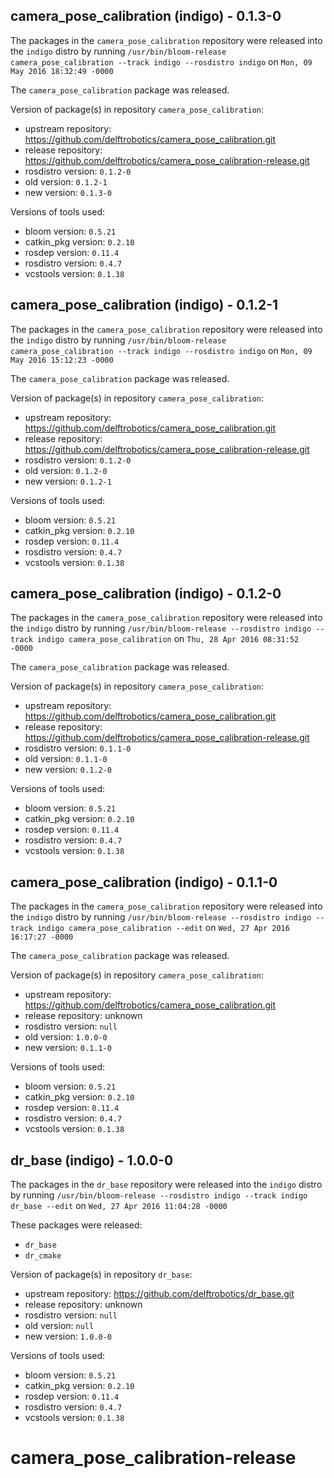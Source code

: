 ## camera_pose_calibration (indigo) - 0.1.3-0

The packages in the `camera_pose_calibration` repository were released into the `indigo` distro by running `/usr/bin/bloom-release camera_pose_calibration --track indigo --rosdistro indigo` on `Mon, 09 May 2016 18:32:49 -0000`

The `camera_pose_calibration` package was released.

Version of package(s) in repository `camera_pose_calibration`:

- upstream repository: https://github.com/delftrobotics/camera_pose_calibration.git
- release repository: https://github.com/delftrobotics/camera_pose_calibration-release.git
- rosdistro version: `0.1.2-0`
- old version: `0.1.2-1`
- new version: `0.1.3-0`

Versions of tools used:

- bloom version: `0.5.21`
- catkin_pkg version: `0.2.10`
- rosdep version: `0.11.4`
- rosdistro version: `0.4.7`
- vcstools version: `0.1.38`


## camera_pose_calibration (indigo) - 0.1.2-1

The packages in the `camera_pose_calibration` repository were released into the `indigo` distro by running `/usr/bin/bloom-release camera_pose_calibration --track indigo --rosdistro indigo` on `Mon, 09 May 2016 15:12:23 -0000`

The `camera_pose_calibration` package was released.

Version of package(s) in repository `camera_pose_calibration`:

- upstream repository: https://github.com/delftrobotics/camera_pose_calibration.git
- release repository: https://github.com/delftrobotics/camera_pose_calibration-release.git
- rosdistro version: `0.1.2-0`
- old version: `0.1.2-0`
- new version: `0.1.2-1`

Versions of tools used:

- bloom version: `0.5.21`
- catkin_pkg version: `0.2.10`
- rosdep version: `0.11.4`
- rosdistro version: `0.4.7`
- vcstools version: `0.1.38`


## camera_pose_calibration (indigo) - 0.1.2-0

The packages in the `camera_pose_calibration` repository were released into the `indigo` distro by running `/usr/bin/bloom-release --rosdistro indigo --track indigo camera_pose_calibration` on `Thu, 28 Apr 2016 08:31:52 -0000`

The `camera_pose_calibration` package was released.

Version of package(s) in repository `camera_pose_calibration`:

- upstream repository: https://github.com/delftrobotics/camera_pose_calibration.git
- release repository: https://github.com/delftrobotics/camera_pose_calibration-release.git
- rosdistro version: `0.1.1-0`
- old version: `0.1.1-0`
- new version: `0.1.2-0`

Versions of tools used:

- bloom version: `0.5.21`
- catkin_pkg version: `0.2.10`
- rosdep version: `0.11.4`
- rosdistro version: `0.4.7`
- vcstools version: `0.1.38`


## camera_pose_calibration (indigo) - 0.1.1-0

The packages in the `camera_pose_calibration` repository were released into the `indigo` distro by running `/usr/bin/bloom-release --rosdistro indigo --track indigo camera_pose_calibration --edit` on `Wed, 27 Apr 2016 16:17:27 -0000`

The `camera_pose_calibration` package was released.

Version of package(s) in repository `camera_pose_calibration`:

- upstream repository: https://github.com/delftrobotics/camera_pose_calibration.git
- release repository: unknown
- rosdistro version: `null`
- old version: `1.0.0-0`
- new version: `0.1.1-0`

Versions of tools used:

- bloom version: `0.5.21`
- catkin_pkg version: `0.2.10`
- rosdep version: `0.11.4`
- rosdistro version: `0.4.7`
- vcstools version: `0.1.38`


## dr_base (indigo) - 1.0.0-0

The packages in the `dr_base` repository were released into the `indigo` distro by running `/usr/bin/bloom-release --rosdistro indigo --track indigo dr_base --edit` on `Wed, 27 Apr 2016 11:04:28 -0000`

These packages were released:
- `dr_base`
- `dr_cmake`

Version of package(s) in repository `dr_base`:

- upstream repository: https://github.com/delftrobotics/dr_base.git
- release repository: unknown
- rosdistro version: `null`
- old version: `null`
- new version: `1.0.0-0`

Versions of tools used:

- bloom version: `0.5.21`
- catkin_pkg version: `0.2.10`
- rosdep version: `0.11.4`
- rosdistro version: `0.4.7`
- vcstools version: `0.1.38`


# camera_pose_calibration-release